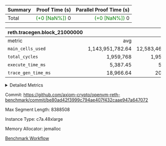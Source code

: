 | Summary | Proof Time (s) | Parallel Proof Time (s) |
|:---|---:|---:|
| Total | <span style='color: green'>(+0 [NaN%])</span> 0 | <span style='color: green'>(+0 [NaN%])</span> 0 |


| reth.tracegen.block_21000000 |||||
|:---|---:|---:|---:|---:|
|metric|avg|sum|max|min|
| `main_cells_used     ` |  1,143,951,782.64 |  12,583,469,609 |  1,923,813,472 |  289,571,769 |
| `total_cycles        ` |  1,959,768 |  1,959,768 |  1,959,768 |  1,959,768 |
| `execute_time_ms     ` |  5,387.45 |  59,262 |  8,745 |  421 |
| `trace_gen_time_ms   ` |  18,966.64 |  208,633 |  24,922 |  9,418 |



<details>
<summary>Detailed Metrics</summary>

| group | block_number | segment | trace_gen_time_ms | total_cycles | main_cells_used | execute_time_ms |
| --- | --- | --- | --- | --- | --- | --- |
| reth.tracegen.block_21000000 | 21000000 | 0 | 14,912 |  | 988,880,686 | 6,030 | 
| reth.tracegen.block_21000000 | 21000000 | 1 | 14,503 |  | 985,954,561 | 4,872 | 
| reth.tracegen.block_21000000 | 21000000 | 10 | 14,819 | 1,959,768 | 289,571,769 | 421 | 
| reth.tracegen.block_21000000 | 21000000 | 2 | 15,603 |  | 986,835,335 | 5,613 | 
| reth.tracegen.block_21000000 | 21000000 | 3 | 9,418 |  | 1,427,683,930 | 1,548 | 
| reth.tracegen.block_21000000 | 21000000 | 4 | 24,805 |  | 1,356,063,000 | 8,745 | 
| reth.tracegen.block_21000000 | 21000000 | 5 | 19,896 |  | 1,089,681,849 | 5,534 | 
| reth.tracegen.block_21000000 | 21000000 | 6 | 24,922 |  | 1,149,621,009 | 7,173 | 
| reth.tracegen.block_21000000 | 21000000 | 7 | 22,882 |  | 1,108,305,310 | 7,280 | 
| reth.tracegen.block_21000000 | 21000000 | 8 | 23,005 |  | 1,277,058,688 | 7,319 | 
| reth.tracegen.block_21000000 | 21000000 | 9 | 23,868 |  | 1,923,813,472 | 4,727 | 

</details>


Commit: https://github.com/axiom-crypto/openvm-reth-benchmark/commit/be80ad42f3999c794ae407f432caae947a647072

Max Segment Length: 8388508

Instance Type: c7a.48xlarge

Memory Allocator: jemalloc

[Benchmark Workflow](https://github.com/axiom-crypto/openvm-reth-benchmark/actions/runs/13116396343)
